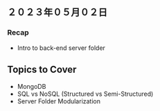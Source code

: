 ２０２３年０５月０２日
---

### Recap
- Intro to back-end server folder

## **Topics to Cover**
- MongoDB
- SQL vs NoSQL (Structured vs Semi-Structured)
- Server Folder Modularization